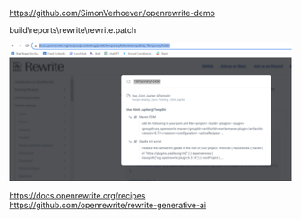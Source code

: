 https://github.com/SimonVerhoeven/openrewrite-demo

build\reports\rewrite\rewrite.patch

![img.png](img.png)


https://docs.openrewrite.org/recipes
https://github.com/openrewrite/rewrite-generative-ai

